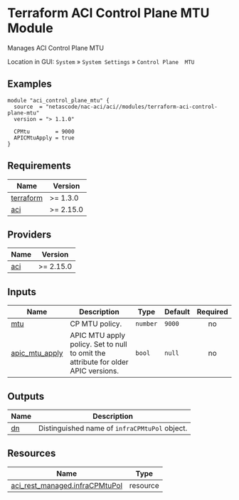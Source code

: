<!-- BEGIN_TF_DOCS -->
# Terraform ACI Control Plane MTU Module

Manages ACI Control Plane MTU

Location in GUI:
`System` » `System Settings` » `Control Plane  MTU`

## Examples

```hcl
module "aci_control_plane_mtu" {
  source  = "netascode/nac-aci/aci//modules/terraform-aci-control-plane-mtu"
  version = "> 1.1.0"

  CPMtu        = 9000
  APICMtuApply = true
}
```

## Requirements

| Name | Version |
|------|---------|
| <a name="requirement_terraform"></a> [terraform](#requirement\_terraform) | >= 1.3.0 |
| <a name="requirement_aci"></a> [aci](#requirement\_aci) | >= 2.15.0 |

## Providers

| Name | Version |
|------|---------|
| <a name="provider_aci"></a> [aci](#provider\_aci) | >= 2.15.0 |

## Inputs

| Name | Description | Type | Default | Required |
|------|-------------|------|---------|:--------:|
| <a name="input_mtu"></a> [mtu](#input\_mtu) | CP MTU policy. | `number` | `9000` | no |
| <a name="input_apic_mtu_apply"></a> [apic\_mtu\_apply](#input\_apic\_mtu\_apply) | APIC MTU apply policy. Set to null to omit the attribute for older APIC versions. | `bool` | `null` | no |

## Outputs

| Name | Description |
|------|-------------|
| <a name="output_dn"></a> [dn](#output\_dn) | Distinguished name of `infraCPMtuPol` object. |

## Resources

| Name | Type |
|------|------|
| [aci_rest_managed.infraCPMtuPol](https://registry.terraform.io/providers/CiscoDevNet/aci/latest/docs/resources/rest_managed) | resource |
<!-- END_TF_DOCS -->